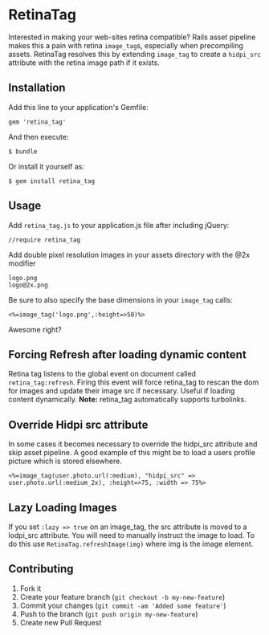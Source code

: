 # RetinaTag

Interested in making your web-sites retina compatible? Rails asset pipeline
makes this a pain with retina `image_tag`s, especially when precompiling assets.
RetinaTag resolves this by extending `image_tag` to create a `hidpi_src`
attribute with the retina image path if it exists.

## Installation

Add this line to your application's Gemfile:

    gem 'retina_tag'

And then execute:

    $ bundle

Or install it yourself as:

    $ gem install retina_tag


## Usage

Add `retina_tag.js` to your application.js file after including jQuery:

    //require retina_tag

Add double pixel resolution images in your assets directory with the @2x modifier

    logo.png
    logo@2x.png

Be sure to also specify the base dimensions in your `image_tag` calls:

    <%=image_tag('logo.png',:height=>50)%>

Awesome right?

## Forcing Refresh after loading dynamic content
Retina tag listens to the global event on document called `retina_tag:refresh`. Firing this event will force retina_tag to rescan the dom for images and update their image src if necessary. Useful if loading content dynamically. **Note:** retina_tag automatically supports turbolinks.

## Override Hidpi src attribute
In some cases it becomes necessary to override the hidpi_src attribute and skip asset pipeline. A good example of this might be to load a users profile picture which is stored elsewhere.

    <%=image_tag(user.photo.url(:medium), "hidpi_src" => user.photo.url(:medium_2x), :height=>75, :width => 75%>

## Lazy Loading Images
If you set `:lazy => true` on an image_tag, the src attribute is moved to a lodpi_src attribute. You will need to manually instruct the image to load. To do this use `RetinaTag.refreshImage(img)` where img is the image element.


## Contributing

1. Fork it
2. Create your feature branch (`git checkout -b my-new-feature`)
3. Commit your changes (`git commit -am 'Added some feature'`)
4. Push to the branch (`git push origin my-new-feature`)
5. Create new Pull Request

